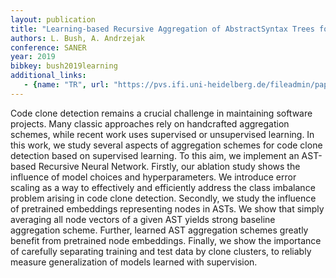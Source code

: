 ```yaml
---
layout: publication
title: "Learning-based Recursive Aggregation of AbstractSyntax Trees for Code Clone Detection"
authors: L. Bush, A. Andrzejak
conference: SANER
year: 2019
bibkey: bush2019learning
additional_links:
   - {name: "TR", url: "https://pvs.ifi.uni-heidelberg.de/fileadmin/papers/2019/Buech-Andrzejak-SANER2019.pdf"}
---
```

Code clone detection remains a crucial challenge in
maintaining  software  projects.  Many  classic  approaches  rely  on
handcrafted aggregation schemes, while recent work uses supervised  or unsupervised  learning.
In  this  work,  we  study  several aspects of aggregation schemes for code clone detection
based on supervised  learning.  To  this  aim,  we  implement  an  AST-based 
Recursive Neural Network. Firstly, our ablation study shows the influence  of  model
choices  and  hyperparameters.  We  introduce error  scaling  as  a  way
to  effectively  and  efficiently  address  the class imbalance problem 
arising in code clone detection. Secondly, we  study  the  influence  of
pretrained  embeddings  representing nodes in ASTs. We show that simply averaging all node vectors of
a given AST yields strong baseline aggregation scheme. Further, learned AST aggregation
schemes greatly benefit from pretrained node  embeddings.  Finally,  we  show  the  importance  of  carefully 
separating  training  and  test  data  by  clone  clusters,  to  reliably measure  generalization
of  models  learned  with  supervision.
